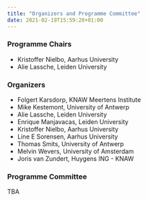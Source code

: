 ```yaml
---
title: "Organizers and Programme Committee"
date: 2021-02-19T15:59:28+01:00
---
```


### Programme Chairs
- Kristoffer Nielbo, Aarhus University
- Alie Lassche, Leiden University

### Organizers
- Folgert Karsdorp, KNAW Meertens Institute
- Mike Kestemont, University of Antwerp
- Alie Lassche, Leiden University
- Enrique Manjavacas, Leiden University
- Kristoffer Nielbo, Aarhus University
- Line E Sorensen, Aarhus University
- Thomas Smits, University of Antwerp
- Melvin Wevers, University of Amsterdam
- Joris van Zundert, Huygens ING - KNAW

### Programme Committee
TBA
